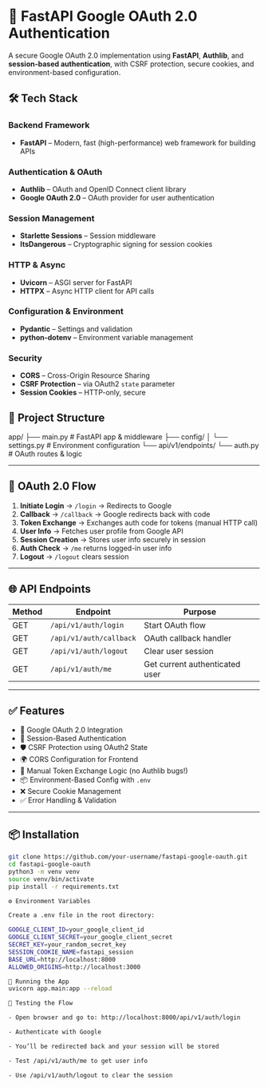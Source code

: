 # 🚀 FastAPI Google OAuth 2.0 Authentication

A secure Google OAuth 2.0 implementation using **FastAPI**, **Authlib**, and **session-based authentication**, with CSRF protection, secure cookies, and environment-based configuration.

## 🛠️ Tech Stack

### **Backend Framework**
- **FastAPI** – Modern, fast (high-performance) web framework for building APIs

### **Authentication & OAuth**
- **Authlib** – OAuth and OpenID Connect client library
- **Google OAuth 2.0** – OAuth provider for user authentication

### **Session Management**
- **Starlette Sessions** – Session middleware
- **ItsDangerous** – Cryptographic signing for session cookies

### **HTTP & Async**
- **Uvicorn** – ASGI server for FastAPI
- **HTTPX** – Async HTTP client for API calls

### **Configuration & Environment**
- **Pydantic** – Settings and validation
- **python-dotenv** – Environment variable management

### **Security**
- **CORS** – Cross-Origin Resource Sharing
- **CSRF Protection** – via OAuth2 `state` parameter
- **Session Cookies** – HTTP-only, secure

## 📁 Project Structure

app/
├── main.py # FastAPI app & middleware
├── config/
│ └── settings.py # Environment configuration
└── api/v1/endpoints/
└── auth.py # OAuth routes & logic


---

## 🔐 OAuth 2.0 Flow

1. **Initiate Login** → `/login` → Redirects to Google
2. **Callback** → `/callback` → Google redirects back with code
3. **Token Exchange** → Exchanges auth code for tokens (manual HTTP call)
4. **User Info** → Fetches user profile from Google API
5. **Session Creation** → Stores user info securely in session
6. **Auth Check** → `/me` returns logged-in user info
7. **Logout** → `/logout` clears session

---

## 🌐 API Endpoints

| Method | Endpoint                  | Purpose                       |
|--------|---------------------------|-------------------------------|
| GET    | `/api/v1/auth/login`      | Start OAuth flow              |
| GET    | `/api/v1/auth/callback`   | OAuth callback handler        |
| GET    | `/api/v1/auth/logout`     | Clear user session            |
| GET    | `/api/v1/auth/me`         | Get current authenticated user|

---

## ✅ Features

- 🔐 Google OAuth 2.0 Integration
- 🧠 Session-Based Authentication
- 🛡️ CSRF Protection using OAuth2 State
- 🌍 CORS Configuration for Frontend
- 🔧 Manual Token Exchange Logic (no Authlib bugs!)
- 📦 Environment-Based Config with `.env`
- ❌ Secure Cookie Management
- ✅ Error Handling & Validation

---

## 📦 Installation

```bash
git clone https://github.com/your-username/fastapi-google-oauth.git
cd fastapi-google-oauth
python3 -m venv venv
source venv/bin/activate
pip install -r requirements.txt

⚙️ Environment Variables

Create a .env file in the root directory:

GOOGLE_CLIENT_ID=your_google_client_id
GOOGLE_CLIENT_SECRET=your_google_client_secret
SECRET_KEY=your_random_secret_key
SESSION_COOKIE_NAME=fastapi_session
BASE_URL=http://localhost:8000
ALLOWED_ORIGINS=http://localhost:3000

🚀 Running the App
uvicorn app.main:app --reload

🧪 Testing the Flow

- Open browser and go to: http://localhost:8000/api/v1/auth/login

- Authenticate with Google

- You’ll be redirected back and your session will be stored

- Test /api/v1/auth/me to get user info

- Use /api/v1/auth/logout to clear the session

